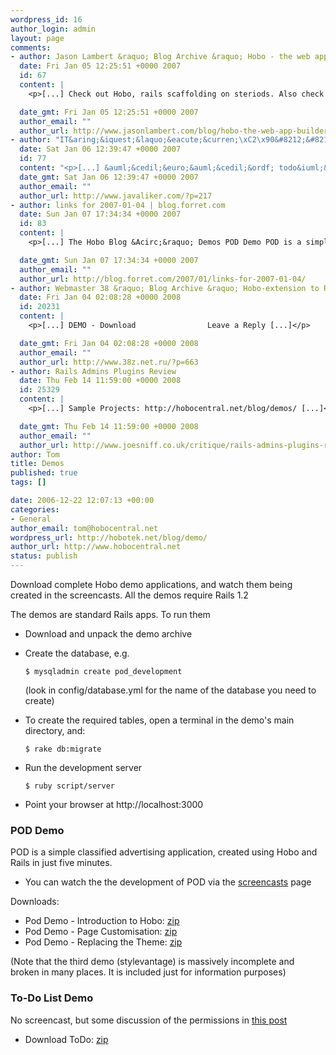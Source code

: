 ```yaml
--- 
wordpress_id: 16
author_login: admin
layout: page
comments: 
- author: Jason Lambert &raquo; Blog Archive &raquo; Hobo - the web app builder for Rails
  date: Fri Jan 05 12:25:51 +0000 2007
  id: 67
  content: |
    <p>[...] Check out Hobo, rails scaffolding on steriods. Also check out the screencasts available. [...]</p>

  date_gmt: Fri Jan 05 12:25:51 +0000 2007
  author_email: ""
  author_url: http://www.jasonlambert.com/blog/hobo-the-web-app-builder-for-rails/
- author: "IT&aring;&iquest;&laquo;&eacute;&curren;\xC2\x90&#8212;&#8212;&aring;\xC2\x8F&lsquo;&ccedil;\xC5\xBD&deg;,&aring;&circ;&dagger;&auml;&ordm;&laquo;,&aring;&hellip;&sup3;&aelig;&sup3;&uml;&auml;&ordm;&rsquo;&egrave;\xC2\x81&rdquo;&ccedil;&frac12;&lsquo; &raquo; Blog Archive &raquo; 2007-01-06"
  date: Sat Jan 06 12:39:47 +0000 2007
  id: 77
  content: "<p>[...] &auml;&cedil;&euro;&auml;&cedil;&ordf; todo&iuml;&frac14;\xC2\x8Dlist &ccedil;&scaron;&bdquo; &auml;&frac34;&lsaquo;&aring;&shy;\xC2\x90 &auml;&frac12;&bull;&aelig;&mdash;&para;&auml;&frac12;&iquest;&ccedil;&rdquo;&uml;googles-gwt SHJS HTML &ccedil;&uml;&lsaquo;&aring;&ordm;\xC2\x8F&auml;&raquo;&pound;&ccedil;&nbsp;\xC2\x81&egrave;&iquest;&rsaquo;&egrave;&iexcl;&OElig;&ccedil;\xC2\x9D&euro;&egrave;&permil;&sup2; Feedzeo&aelig;&tilde;&macr;&auml;&cedil;&euro;&auml;&cedil;&ordf;RSS/RDF/Atom Feed&egrave;\xC2\x81&scaron;&aring;\xC2\x90&circ;&aring;&trade;&uml;&auml;&cedil;\xC5\xBD&eacute;&tilde;&hellip;&egrave;&macr;&raquo;&aring;&trade;&uml; [...]</p>\n"
  date_gmt: Sat Jan 06 12:39:47 +0000 2007
  author_email: ""
  author_url: http://www.javaliker.com/?p=217
- author: links for 2007-01-04 | blog.forret.com
  date: Sun Jan 07 17:34:34 +0000 2007
  id: 83
  content: |
    <p>[...] The Hobo Blog &Acirc;&raquo; Demos POD Demo POD is a simple classified adverts application, created using Hobo and Rails in just five minutes. Watch the Creating Pod screencast (10 minutes) Download Pod: zip (tags: ruby rails rad library webapp builder amazing)   These icons link to social bookmarking sites where readers can share and discover new web pages. [...]</p>

  date_gmt: Sun Jan 07 17:34:34 +0000 2007
  author_email: ""
  author_url: http://blog.forret.com/2007/01/links-for-2007-01-04/
- author: Webmaster 38 &raquo; Blog Archive &raquo; Hobo-extension to Ruby on Rails at ajax scripts compound
  date: Fri Jan 04 02:08:28 +0000 2008
  id: 20231
  content: |
    <p>[...] DEMO - Download                Leave a Reply [...]</p>

  date_gmt: Fri Jan 04 02:08:28 +0000 2008
  author_email: ""
  author_url: http://www.38z.net.ru/?p=663
- author: Rails Admins Plugins Review
  date: Thu Feb 14 11:59:00 +0000 2008
  id: 25329
  content: |
    <p>[...] Sample Projects: http://hobocentral.net/blog/demos/ [...]</p>

  date_gmt: Thu Feb 14 11:59:00 +0000 2008
  author_email: ""
  author_url: http://www.joesniff.co.uk/critique/rails-admins-plugins-review.html
author: Tom
title: Demos
published: true
tags: []

date: 2006-12-22 12:07:13 +00:00
categories: 
- General
author_email: tom@hobocentral.net
wordpress_url: http://hobotek.net/blog/demo/
author_url: http://www.hobocentral.net
status: publish
---
```

Download complete Hobo demo applications, and watch them being created in the screencasts. All the demos require Rails 1.2

The demos are standard Rails apps. To run them

* Download and unpack the demo archive

* Create the database, e.g.

    `$ mysqladmin create pod_development`

  (look in config/database.yml for the name of the database you need to create)

* To create the required tables, open a terminal in the demo's main directory, and:

    `$ rake db:migrate`

* Run the development server

    `$ ruby script/server`

* Point your browser at http://localhost:3000

### POD Demo

POD is a simple classified advertising application, created using Hobo and Rails in just five minutes.

  * You can watch the the development of POD via the [screencasts](/screencasts.php) page

Downloads:

  * Pod Demo - Introduction to Hobo: [zip](/demos/pod-default.zip)
  * Pod Demo - Page Customisation: [zip](/demos/pod-tabla.zip)
  * Pod Demo - Replacing the Theme: [zip](/demos/pod-stylevantage.zip)

(Note that the third demo (stylevantage) is massively incomplete and broken in many places. It is included just for information purposes)

### To-Do List Demo

No screencast, but some discussion of the permissions in [this post](/blog/2006/12/27/to-do-list-demo/)

  * Download ToDo: [zip](/demos/todo.zip)
